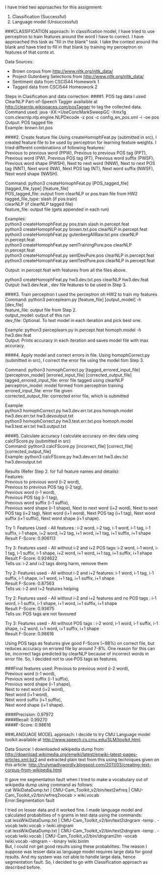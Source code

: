 I have tried two approaches for this assignment:
1. Classification (Successful)
2. Language model (Unsuccessful)

###CLASSIFICATION approach:
In classification model, I have tried to use perceptron to train features around the word I have to correct. I have approached this task as "fill in the blank" task. I take the context around the blank and have tried to fill in that blank by training my perceptron on features of that conte
xt.   

Data Sources:   
- Brown corpus from http://www.nltk.org/nltk_data/   
- Project Gutenberg Selections from http://www.nltk.org/nltk_data/   
- Sentiment data from CSCI544 Homework 1   
- Tagged data from CSCI544 Homeowork 2   

Steps in Clasification and data correction:
####1. POS tag data
I used ClearNLP Part-of-Speech Tagger availaible at http://clearnlp.wikispaces.com/posTagger to tag the collected data.   
Command used: java -XX:+UseConcMarkSweepGC -Xmx1g com.clearnlp.nlp.engine.NLPDecode -z pos -c config_en_pos.xml -i <data-file> -oe pos   
Output: POS tagged file   
Example: brown.txt.pos   

####2. Create feature file
Using createHomophFeat.py (submitted in src), I created feature file to be used by perceptron for learning feature weights. I tried different combinations of following features:   
Previous to previous word (PPW), Previous to previous POS tag (PPT), Previous word (PW), Previous POS tag (PT), Previous word suffix (PWSF), Previous word shape (PWSH), Next to next word (NNW), Next to next POS tag (NNT), Next word (NW), Next POS tag (NT), Next word suffix (NWSF), Next word shape (NWSH).   

Command: python3 createHomophFeat.py [POS_tagged_file] [tagged_file_type] [feature_file]   
POS_tagged_file: output from clearNLP or pos.train file from HW2   
tagged_file_type: slash (if pos.train)   
                  clearNLP (if clearNLP tagged file)   
feature_file: output file (gets appended in each run)   

Examples:   
python3 createHomophFeat.py pos.train slash in.percept.feat   
python3 createHomophFeat.py brown.txt.pos clearNLP in.percept.feat   
python3 createHomophFeat.py gutenbergAllRaw.txt.pos clearNLP in.percept.feat   
python3 createHomophFeat.py sentTrainingPure.pos clearNLP in.percept.feat   
python3 createHomophFeat.py sentDevPure.pos clearNLP in.percept.feat   
python3 createHomophFeat.py sentTestPure.pos clearNLP in.percept.feat   

Output: in.percept.feat with features from all the files above.   

python3 createHomophFeat.py hw3.dev.txt.pos clearNLP hw3.dev.feat   
Output: hw3.dev.feat , dev file features to be used in Step 3.   

####3. Train perceptron
I used the perceptron oh HW2 to train my features   
Command: python3 perceplearn.py [feature_file] [output_model] -h [dev_file]   
feature_file: output file from Step 2.   
output_model: output of this run   
dev_file: Optional. To test model in each iteration and pick best one.   

Example: python3 perceplearn.py in.percept.feat homoph.model -h hw3.dev.feat   
Output: Prints accuracy in each iteration and saves model file with max accuracy.   

####4. Apply model and correct errors in file.
Using homophCorrect.py (submitted in src), I correct the error file using the model fom Step 3.   

Command: python3 homophCorrect.py [tagged_errored_input_file] [perceptron_model] [errored_input_file] [corrected_output_file]   
tagged_errored_input_file: error file tagged using clearNLP   
perceptron_model: model formed from perceptron training   
errored_input_file: error file given  
corrected_output_file: corrected error file, which is submitted   

Example:   
python3 homophCorrect.py hw3.dev.err.txt.pos homoph.model hw3.dev.err.txt hw3.devoutput.txt   
python3 homophCorrect.py hw3.test.err.txt.pos homoph.model hw3.test.err.txt hw3.output.txt   

####5. Calculate accuracy
I calculate accuracy on dev data using calcFScore.py (submitted in src)   
Command: python3 calcFScore.py [incorrect_file] [correct_file] [corrected_output_file]   
Example: python3 calcFScore.py hw3.dev.err.txt hw3.dev.txt hw3.devoutput.txt   

Results (Refer Step 2. for full feature names and details):   
Features:   
Previous to previous word (i-2 word),   
Previous to previous POS tag (i-2 tag),   
Previous word (i-1 word),   
Previous POS tag (i-1 tag),   
Previous word suffix (i-1 suffix),   
Previous word shape (i-1 shape),
Next to next word (i+2 word),
Next to next POS tag (i+2 tag),
Next word (i+1 word),
Next POS tag (i+1 tag),
Next word suffix (i+1 suffix),
Next word shape (i+1 shape).

Try 1: Features Used - All features : i-2 word, i-2 tag, i-1 word, i-1 tag, i-1 suffix, i-1 shape, i+2 word, i+2 tag, i+1 word, i+1 tag, i+1 suffix, i+1 shape   
Result F-Score: 0.906113

Try 3:  Features used - All without i-2 and i+2 POS tags: i-2 word, i-1 word, i-1 tag, i-1 suffix, i-1 shape, i+2 word, i+1 word, i+1 tag, i+1 suffix, i+1 shape   
Result F-Score: 0.924622   
Tells us: i-2 and i+2 tags doing harm, remove them   

Try 2: Features used - All without i-2 and i+2 features: i-1 word, i-1 tag, i-1 suffix, i-1 shape, i+1 word, i+1 tag, i+1 suffix, i+1 shape   
Result F-Score: 0.87563   
Tells us: i-2 and i+2 features helping   

Try 2: Features used - All without i-2 and i+2 features and no POS tags : i-1 word, i-1 suffix, i-1 shape, i+1 word, i+1 suffix, i+1 shape   
Result F-Score: 0.93675   
Tells us: POS tags are not favoured   

Try 3: Features used - All without POS tags : i-2 word, i-1 word, i-1 suffix, i-1 shape, i+2 word, i+1 word, i+1 suffix, i+1 shape   
Result F-Score: 0.98616   

Using POS tags as features give good F-Score (~98%) on correct file, but reduces accuracy on errored file by around 7-8%. One reason for this can be, incorrect tags predicted by clearNLP because of incorrect words in error file. So, I decided not to use POS tags as features.

###Final features used:
Previous to previous word (i-2 word),   
Previous word (i-1 word),   
Previous word suffix (i-1 suffix),   
Previous word shape (i-1 shape),   
Next to next word (i+2 word),   
Next word (i+1 word),   
Next word suffix (i+1 suffix),   
Next word shape (i+1 shape).   

####Precision: 0.97972   
####Recall: 0.99270   
####F-Score: 0.98616   


###LANGUAGE MODEL approach:
I decide to try CMU Language model toolkit available at http://www.speech.cs.cmu.edu/SLM/toolkit.html.

Data Source: I downloaded wikipedia dump from http://download.wikimedia.org/enwiki/latest/enwiki-latest-pages-articles.xml.bz2 and extracted plain text from this using techniques given on this article: http://trulymadlywordly.blogspot.com/2011/03/creating-text-corpus-from-wikipedia.html

It gave me segmentation fault when I tried to make a vocabulary out of wikipedia dump using command as follows:   
cat WikiDataDump.txt | CMU-Cam_Toolkit_v2/bin/text2wfreq | CMU-Cam_Toolkit_v2/bin/wfreq2vocab > wiki.vocab   
Error:Segmentation fault   

I tried on lesser data and it worked fine. I made language model and calculated probabilties of n grams in test data using the commands:   
cat lessWikiDataDump.txt | CMU-Cam_Toolkit_v2/bin/text2idngram -temp . -vocab lwiki.vocab > lwiki.idngram   
cat lessWikiDataDump.txt | CMU-Cam_Toolkit_v2/bin/text2idngram -temp . -vocab lwiki.vocab | CMU-Cam_Toolkit_v2/bin/idngram2lm -vocab lwiki.vocab -idngram - -binary lwiki.binlm   
But, I could not get good results using these probablities. The reason I suppose was lesser data as language model requires large data for good results. And my system was not able to handle large data, hence segmentation fault.
So, I decided to go with Classification approach as described before.



